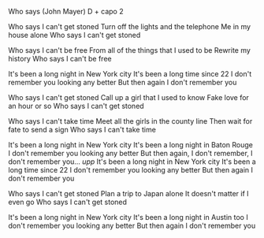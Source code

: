 Who says (John Mayer)  D + capo 2

Who says I can't get stoned
Turn off the lights and the telephone
Me in my house alone
Who says I can't get stoned

Who says I can't be free
From all of the things that I used to be
Rewrite my history
Who says I can't be free

It's been a long night in New York city
It's been a long time since 22
I don't remember you looking any better
But then again I don't remember you

Who says I can't get stoned
Call up a girl that I used to know
Fake love for an hour or so
Who says I can't get stoned

Who says I can't take time
Meet all the girls in the county line
Then wait for fate to send a sign
Who says I can't take time

It's been a long night in New York city
It's been a long night in Baton Rouge
I don't remember you looking any better
But then again, I don't remember, I don't remember you...
*upp*
It's been a long night in New York city
It's been a long time since 22
I don't remember you looking any better
But then again I don't remember you

Who says I can't get stoned
Plan a trip to Japan alone
It doesn't matter if I even go
Who says I can't get stoned

It's been a long night in New York city
It's been a long night in Austin too
I don't remember you looking any better
But then again I don't remember you
